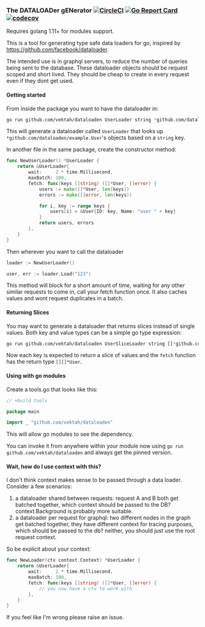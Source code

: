 ### The DATALOADer gENerator [![CircleCI](https://circleci.com/gh/Vektah/dataloaden.svg?style=svg)](https://circleci.com/gh/vektah/dataloaden) [![Go Report Card](https://goreportcard.com/badge/github.com/vektah/dataloaden)](https://goreportcard.com/report/github.com/vektah/dataloaden) [![codecov](https://codecov.io/gh/vektah/dataloaden/branch/master/graph/badge.svg)](https://codecov.io/gh/vektah/dataloaden)

Requires golang 1.11+ for modules support.

This is a tool for generating type safe data loaders for go, inspired by https://github.com/facebook/dataloader.

The intended use is in graphql servers, to reduce the number of queries being sent to the database. These dataloader
objects should be request scoped and short lived. They should be cheap to create in every request even if they dont
get used.

#### Getting started

From inside the package you want to have the dataloader in:
```bash
go run github.com/vektah/dataloaden UserLoader string *github.com/dataloaden/example.User
```

This will generate a dataloader called `UserLoader` that looks up `*github.com/dataloaden/example.User`'s objects 
based on a `string` key. 

In another file in the same package, create the constructor method:
```go
func NewUserLoader() *UserLoader {
	return &UserLoader{
		wait:     2 * time.Millisecond,
		maxBatch: 100,
		fetch: func(keys []string) ([]*User, []error) {
			users := make([]*User, len(keys))
			errors := make([]error, len(keys))

			for i, key := range keys {
				users[i] = &User{ID: key, Name: "user " + key}
			}
			return users, errors
		},
	}
}
```

Then wherever you want to call the dataloader
```go
loader := NewUserLoader()

user, err := loader.Load("123")
```

This method will block for a short amount of time, waiting for any other similar requests to come in, call your fetch
function once. It also caches values and wont request duplicates in a batch.

#### Returning Slices

You may want to generate a dataloader that returns slices instead of single values. Both key and value types can be a 
simple go type expression: 

```bash
go run github.com/vektah/dataloaden UserSliceLoader string []*github.com/dataloaden/example.User
```

Now each key is expected to return a slice of values and the `fetch` function has the return type `[][]*User`.

#### Using with go modules

Create a tools.go that looks like this:
```go
// +build tools

package main

import _ "github.com/vektah/dataloaden"
```

This will allow go modules to see the dependency.

You can invoke it from anywhere within your module now using `go run github.com/vektah/dataloaden` and 
always get the pinned version.

#### Wait, how do I use context with this?

I don't think context makes sense to be passed through a data loader. Consider a few scenarios:
1. a dataloader shared between requests: request A and B both get batched together, which context should be passed to the DB? context.Background is probably more suitable.
2. a dataloader per request for graphql: two different nodes in the graph get batched together, they have different context for tracing purposes, which should be passed to the db? neither, you should just use the root request context.


So be explicit about your context:
```go
func NewLoader(ctx context.Context) *UserLoader {
	return &UserLoader{
		wait:     2 * time.Millisecond,
		maxBatch: 100,
		fetch: func(keys []string) ([]*User, []error) {
			// you now have a ctx to work with
		},
	}
}
```

If you feel like I'm wrong please raise an issue.
